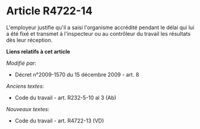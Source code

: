 # Article R4722-14

L'employeur justifie qu'il a saisi l'organisme accrédité pendant le délai qui lui a été fixé et transmet à l'inspecteur ou au
contrôleur du travail les résultats dès leur réception.

**Liens relatifs à cet article**

_Modifié par_:

  - Décret n°2009-1570 du 15 décembre 2009 - art. 8

_Anciens textes_:

  - Code du travail - art. R232-5-10 al 3 (Ab)

_Nouveaux textes_:

  - Code du travail - art. R4722-13 (VD)
